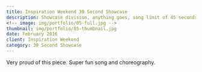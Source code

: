 ```yaml
---
title: Inspiration Weekend 30 Second Showcase
description: Showcase division, anything goes, song limit of 45 seconds.
<!-- image: img/portfolio/05-full.jpg -->
thumbnail: img/portfolio/05-thumbnail.jpg
date: February 2016
client: Inspiration Weekend
category: 30 Second Showcase
---
```

Very proud of this piece. Super fun song and choreography.